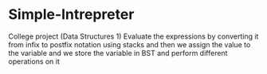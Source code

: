 # Simple-Intrepreter
College project (Data Structures 1)
 Evaluate the expressions by converting it from infix to postfix notation using stacks and then we assign the value to the variable and we store the variable in BST and perform different operations on it 
